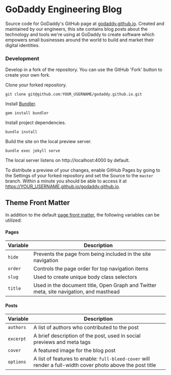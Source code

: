# GoDaddy Engineering Blog

Source code for GoDaddy's GitHub page at [godaddy.github.io](https://godaddy.github.io). Created and maintained by our engineers, this site contains blog posts about the technology and tools we're using at GoDaddy to create software which empowers small businesses around the world to build and market their digital identities.

### Development

Develop in a fork of the repository. You can use the GitHub 'Fork' button to create your own fork.

Clone your forked repository.

```
git clone git@github.com:YOUR_USERNAME/godaddy.github.io.git
```

Install [Bundler](https://bundler.io/).

```
gem install bundler
```

Install project dependencies.

```
bundle install
```

Build the site on the local preview server.

```
bundle exec jekyll serve
```

The local server listens on http://localhost:4000 by default.

To distribute a preview of your changes, enable GitHub Pages by going to the Settings of your forked repository and set the Source to the `master` branch. Within a minute you should be able to access it at https://YOUR_USERNAME.github.io/godaddy.github.io.

## Theme Front Matter

In addition to the default [page front matter](https://jekyllrb.com/docs/frontmatter/), the following variables can be utilized:

#### Pages

| Variable | Description |
| --- | --- |
| `hide` | Prevents the page from being included in the site navigation |
| `order` | Controls the page order for top navigation items |
| `slug` | Used to create unique body class selectors |
| `title` | Used in the document title, Open Graph and Twitter meta, site navigation, and masthead |

#### Posts

| Variable | Description |
| --- | --- |
| `authors` | A list of authors who contributed to the post |
| `excerpt` | A brief description of the post, used in social previews and meta tags |
| `cover` | A featured image for the blog post |
| `options` | A list of features to enable: `full-bleed-cover` will render a full-width cover photo above the post title |
